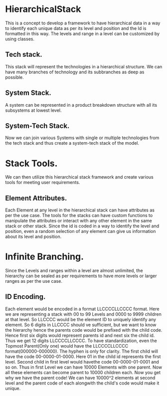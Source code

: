# HierarchicalStack
This is a concept to develop a framework to have hierarchical data in a way to identify each unique data as per its level and position and the Id is formatted in this way. The levels and range in a level can be customized by using classes.
## Tech stack.
This stack will represent the technologies in a hierarchical structure. We can have many branches of technology and its subbranches as deep as possible.
## System Stack.
A system can be represented in a product breakdown structure with all its subsystems at lowest level.
## System-Tech Stack.
Now we can join various Systems with single or multiple technologies from the tech stack and thus create a system-tech stack of the model.
# Stack Tools.
We can then utilize this hierarchical stack framework and create various tools for meeting user requirements.
## Element Attributes.
Each Element at any level in the hierarchical stack can have attributes as per the use case. The tools for the stacks can have custom functions to manipulate the attributes or interact with any other element in the same stack or other stack. Since the id is coded in a way to identify the level and position, even a random selection of any element can give us information about its level and position.
# Infinite Branching.
Since the Levels and ranges within a level are almost unlimited, the hierarchy can be sealed as per requirements to have more levels or larger ranges as per the use case.
## ID Encoding.
Each element would be encoded in a format LLCCCCLLCCCC format. Here we are representing a stack with 00 to 99 Levels and 0000 to 9999 children at that level. So LLCCCC would be the element ID to uniquely identify any element. So 6 digits in LLCCCC should ve sufficient, but we want to know the hierarchy hence the parents code would be prefixed with the child code. Hence first six digits would represent parents id and next six the child id. Thus we get 12 digits LLCCCCLLCCCC. To have standardization, even the Topmost Parent(Only one) would have the LLCCCCLLCCCC format(000000-000000). The hyphen is only for clarity. The first child will have the code 00-0000-01-0000. Here 01 in the child id represents the first level. Second child in first level would havethe code 00-0000-01-0001 and so on. Thus in first Level we can have 10000 Elements with one parent. Now all these elements can become parent to 10000 children each. Now you get why we have the parent code! We can have 10000^2 elements at second level and the parent code of each alongwith the child's code would make it unique.
